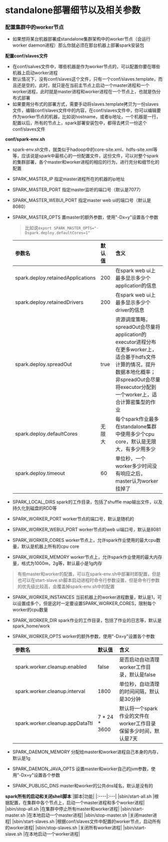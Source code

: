 # standalone部署细节以及相关参数

### 配置集群中的worker节点

- 如果想将某台机器部署成standalone集群架构中的worker节点（会运行worker daemon进程）那么你就必须在那台机器上部署spark安装包

**配置conf/slaves文件**

- 在conf/salves文件中，哪些机器是作为worker节点的，可以配置你要在哪些机器上启动worker进程
- 默认情况下，没有conf/slaves这个文件，只有一个conf/slaves.template，而且还是空的，此时，就只是在当前主节点上启动一个master进程和一个worker进程，此时就是master进程和worker进程在一个节点上，也就是伪分布式部署
- 如果要用分布式的部署方式，需要手动将slaves.template拷贝为一份slaves文件，编辑conf/slaves文件中的内容，在conf/slaves文件中，你可以编辑要作为worker节点的机器，比如说hostname，或者ip地址，一个机器是一行，配置以后，所有的节点上，spark部署安装包中，都得去拷贝一份这个conf/slaves文件

**conf/spark-env.sh**

- spark-env.sh文件，就类似于hadoop中的core-site.xml、hdfs-site.xml等等，应该说是spark中最核心的一份配置文件，这份文件，可以对整个spark的集群部署，各个master和worker进程的相应的行为，进行充分和细节化的配置

- SPARK_MASTER_IP					指定master进程所在的机器的ip地址

- SPARK_MASTER_PORT				指定master监听的端口号（默认是7077）

- SPARK_MASTER_WEBUI_PORT	        指定master web ui的端口号（默认是8080）

- SPARK_MASTER_OPTS	                        置master的额外参数，使用"-Dx=y"设置各个参数

  > 比如说`export SPARK_MASTER_OPTS="-Dspark.deploy.defaultCores=1"`

  |参数名											|默认值						|含义|
  |:----|:---|:----|
  |spark.deploy.retainedApplications	|			200							|在spark web ui上最多显示多少个application的信息|
  |spark.deploy.retainedDrivers			|		200							|在spark web ui上最多显示多少个driver的信息|
  |spark.deploy.spreadOut							|true						|资源调度策略，spreadOut会尽量将application的executor进程分布在更多worker上，适合基于hdfs文件计算的情况，提升数据本地化概率；非spreadOut会尽量将executor分配到一个worker上，适合计算密集型的作业|
  |spark.deploy.defaultCores						|无限大						|每个spark作业最多在standalone集群中使用多少个cpu core，默认是无限大，有多少用多少|
  | spark.deploy.timeout							|60						|单位秒，一个worker多少时间没有响应之后，master认为worker挂掉了|

- SPARK_LOCAL_DIRS				         spark的工作目录，包括了shuffle map输出文件，以及持久化到磁盘的RDD等
- SPARK_WORKER_PORT				  worker节点的端口号，默认是随机的
- SPARK_WORKER_WEBUI_PORT		  worker节点的web ui端口号，默认是8081
- SPARK_WORKER_CORES				 worker节点上，允许spark作业使用的最大cpu数量，默认是机器上所有的cpu core
- SPARK_WORKER_MEMORY			 worker节点上，允许spark作业使用的最大内存量，格式为1000m，2g等，默认最小是1g内存

> 有些master和worker的配置，可以在spark-env.sh中部署时即配置，但是也可以在start-slave.sh脚本启动进程时命令行参数设置，但是命令行参数的优先级比较高，会覆盖掉spark-env.sh中的配置

- SPARK_WORKER_INSTANCES		  当前机器上的worker进程数量，默认是1，可以设置成多个，但是这时一定要设置SPARK_WORKER_CORES，限制每个worker的cpu数量

- SPARK_WORKER_DIR				  spark作业的工作目录，包括了作业的日志等，默认是spark_home/work

- SPARK_WORKER_OPTS				   worker的额外参数，使用"-Dx=y"设置各个参数

  | 参数名                          | 默认值        | 含义                                                         |
  | :------------------------------ | :------------ | :----------------------------------------------------------- |
  | spark.worker.cleanup.enabled    | false         | 是否启动自动清理worker工作目录，默认是false                  |
  | spark.worker.cleanup.interval   | 1800          | 单位秒，自动清理的时间间隔，默认是30分钟                     |
  | spark.worker.cleanup.appDataTtl | 7 * 24 * 3600 | 默认将一个spark作业的文件在worker工作目录保留多少时间，默认是7天 |

- SPARK_DAEMON_MEMORY			  分配给master和worker进程自己本身的内存，默认是1g
- SPARK_DAEMON_JAVA_OPTS			设置master和worker自己的jvm参数，使用"-Dx=y"设置各个参数
- SPARK_PUBLISC_DNS				  master和worker的公共dns域名，默认是没有的

**spark所有的启动和关闭shell脚本**
|脚本|功能|
|:----|:---|
|sbin/start-all.sh				|根据配置，在集群中各个节点上，启动一个master进程和多个worker进程|
|sbin/stop-all.sh				|在集群中停止所有master和worker进程|
|sbin/start-master.sh			|在本地启动一个master进程|
|sbin/stop-master.sh				|关闭master进程|
|sbin/start-slaves.sh			|根据conf/slaves文件中配置的worker节点，启动所有的worker进程|
|sbin/stop-slaves.sh				|关闭所有worker进程|
|sbin/start-slave.sh				|在本地启动一个worker进程|

